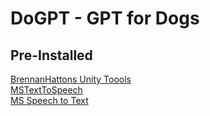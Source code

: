 # DoGPT - GPT for Dogs


## Pre-Installed <br />
[BrennanHattons Unity Toools](https://github.com/bh679/Unity-Tools) <br />
[MSTextToSpeech](https://github.com/ActiveNick/Unity-Text-to-Speech/tree/master/Assets) <br />
[MS Speech to Text](https://github.com/Azure-Samples/cognitive-services-speech-sdk/blob/master/quickstart/csharp/unity/text-to-speech/README.md)
